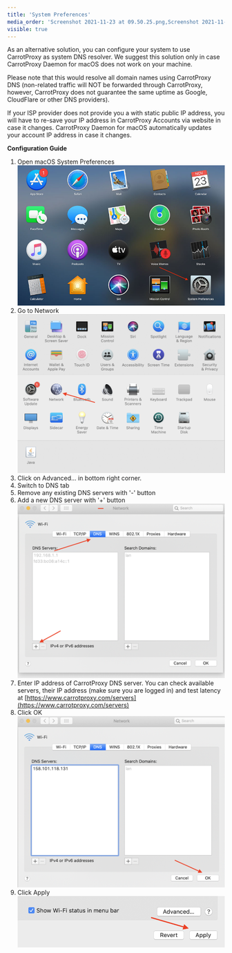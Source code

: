 ```yaml
---
title: 'System Preferences'
media_order: 'Screenshot 2021-11-23 at 09.50.25.png,Screenshot 2021-11-23 at 10.29.26.jpg,Screenshot 2021-11-23 at 10.32.45.png,Screenshot 2021-11-23 at 10.40.28.png,Screenshot 2021-11-23 at 10.42.25.png'
visible: true
---
```


As an alternative solution, you can configure your system to use CarrotProxy as system DNS resolver. We suggest this solution only in case CarrotProxy Daemon for macOS does not work on your machine.

Please note that this would resolve all domain names using CarrotProxy DNS (non-related traffic will NOT be forwarded through CarrotProxy, however, CarrotProxy does not guarantee the same uptime as Google, CloudFlare or other DNS providers).

If your ISP provider does not provide you a with static public IP address, you will have to re-save your IP address in CarrotProxy Accounts via website in case it changes. CarrotProxy Daemon for macOS automatically updates your account IP address in case it changes.

**Configuration Guide**
1. Open macOS System Preferences![Screenshot%202021-11-23%20at%2010.29.26](Screenshot%202021-11-23%20at%2010.29.26.jpg?resize=400)
2. Go to Network
![Screenshot%202021-11-23%20at%2009.50.25](Screenshot%202021-11-23%20at%2009.50.25.png?resize=400)
3. Click on Advanced... in bottom right corner.
4. Switch to DNS tab 
5. Remove any existing DNS servers with '-' button
6. Add a new DNS server with '+' button
![Screenshot%202021-11-23%20at%2010.32.45](Screenshot%202021-11-23%20at%2010.32.45.png?resize=400)
7. Enter IP address of CarrotProxy DNS server. You can check available servers, their IP address (make sure you are logged in) and test latency at [https://www.carrotproxy.com/servers](https://www.carrotproxy.com/servers)
8. Click OK
![Screenshot%202021-11-23%20at%2010.42.25](Screenshot%202021-11-23%20at%2010.42.25.png?resize=400)
9. Click Apply
![Screenshot%202021-11-23%20at%2010.40.28](Screenshot%202021-11-23%20at%2010.40.28.png?resize=400)